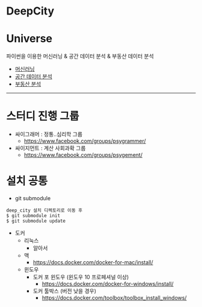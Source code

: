 # DeepCity

# Universe

파이썬을 이용한 머신러닝 & 공간 데이터 분석 & 부동산 데이터 분석

* [머신러닝](/mlpy/) 
* [공간 데이터 분석](/geopy/) 
* [부동산 분석](/real_estate/)
  
----------------

# 스터디 진행 그룹
* 싸이그래머 : 정통..심리학 그룹
  - https://www.facebook.com/groups/psygrammer/
* 싸이지먼트 : 계산 사회과확 그룹
  - https://www.facebook.com/groups/psygement/
  
# 설치 공통
* git submodule
```shell
deep_city 설치 디렉토리로 이동 후
$ git submodule init
$ git submodule update
```

* 도커
  * 리눅스
    - 알아서
  * 맥
    - https://docs.docker.com/docker-for-mac/install/
  * 윈도우
    - 도커 포 윈도우 (윈도우 10 프로페셔널 이상)
      - https://docs.docker.com/docker-for-windows/install/
    - 도커 툴박스 (버전 낮을 경우)
      - https://docs.docker.com/toolbox/toolbox_install_windows/



